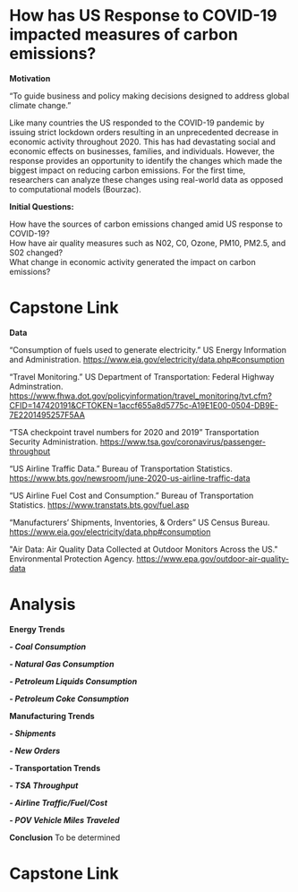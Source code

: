 # How has US Response to COVID-19 impacted measures of carbon emissions?

**Motivation**

“To guide business and policy making decisions designed to address global climate change.”     

Like many countries the US responded to the COVID-19 pandemic by issuing strict lockdown orders resulting in an unprecedented decrease in economic activity throughout 2020. This has had devastating social and economic effects on businesses, families, and individuals. However, the response provides an opportunity to identify the changes which made the biggest impact on reducing carbon emissions. For the first time, researchers can analyze these changes using real-world data as opposed to computational models (Bourzac). 

**Initial Questions:**  

How have the sources of carbon emissions changed amid US response to COVID-19?  
How have air quality measures such as N02, C0, Ozone, PM10, PM2.5, and S02 changed?  
What change in economic activity generated the impact on carbon emissions?

# Capstone Link



**Data**

“Consumption of fuels used to generate electricity.” US Energy Information and Administration. https://www.eia.gov/electricity/data.php#consumption

“Travel Monitoring.” US Department of Transportation: Federal Highway Adminstration. https://www.fhwa.dot.gov/policyinformation/travel_monitoring/tvt.cfm?CFID=147420191&CFTOKEN=1accf655a8d5775c-A19E1E00-0504-DB9E-7E2201495257F5AA 

“TSA checkpoint travel numbers for 2020 and 2019” Transportation Security Administration. https://www.tsa.gov/coronavirus/passenger-throughput 

“US Airline Traffic Data.” Bureau of Transportation Statistics. https://www.bts.gov/newsroom/june-2020-us-airline-traffic-data 

“US Airline Fuel Cost and Consumption.” Bureau of Transportation Statistics. https://www.transtats.bts.gov/fuel.asp 

“Manufacturers’ Shipments, Inventories, & Orders” US Census Bureau. https://www.eia.gov/electricity/data.php#consumption 

"Air Data: Air Quality Data Collected at Outdoor Monitors Across the US." Environmental Protection Agency. https://www.epa.gov/outdoor-air-quality-data

# Analysis

**Energy Trends**

***- Coal Consumption***

***- Natural Gas Consumption***

***- Petroleum Liquids Consumption***

***- Petroleum Coke Consumption***

**Manufacturing Trends**

***- Shipments***

***- New Orders***

**- Transportation Trends**

***- TSA Throughput***

***- Airline Traffic/Fuel/Cost***

***- POV Vehicle Miles Traveled***

**Conclusion**
To be determined


# Capstone Link
